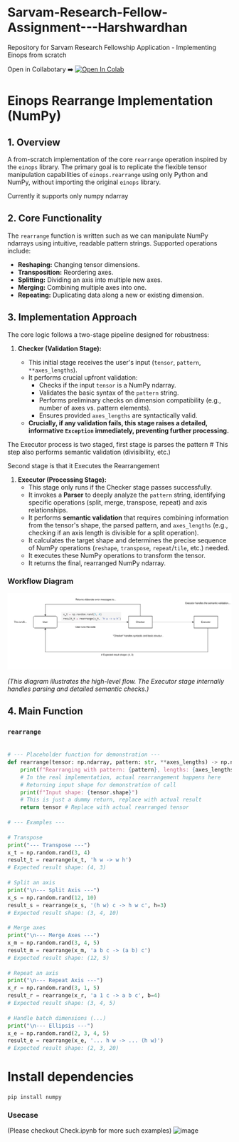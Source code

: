 # Sarvam-Research-Fellow-Assignment---Harshwardhan

Repository for Sarvam Research Fellowship Application - Implementing Einops from scratch

Open in Collabotary ➡️ [![Open In Colab](https://colab.research.google.com/assets/colab-badge.svg)](https://colab.research.google.com/drive/125M93a4r2cw1lZGbj273dv6wY91K11Ff?usp=sharing])

# Einops Rearrange Implementation (NumPy)

## 1. Overview

A from-scratch implementation of the core `rearrange` operation inspired by the `einops` library.
The primary goal is to replicate the flexible tensor manipulation capabilities of `einops.rearrange` using only Python and NumPy, without importing the original `einops` library.

Currently it supports only numpy ndarray

## 2. Core Functionality

The `rearrange` function is written such as we can manipulate NumPy ndarrays using intuitive, readable pattern strings. Supported operations include:

- **Reshaping:** Changing tensor dimensions.
- **Transposition:** Reordering axes.
- **Splitting:** Dividing an axis into multiple new axes.
- **Merging:** Combining multiple axes into one.
- **Repeating:** Duplicating data along a new or existing dimension.

## 3. Implementation Approach

The core logic follows a two-stage pipeline designed for robustness:

1.  **Checker (Validation Stage):**

    - This initial stage receives the user's input (`tensor`, `pattern`, `**axes_lengths`).
    - It performs crucial upfront validation:
      - Checks if the input `tensor` is a NumPy ndarray.
      - Validates the basic syntax of the `pattern` string.
      - Performs preliminary checks on dimension compatibility (e.g., number of axes vs. pattern elements).
      - Ensures provided `axes_lengths` are syntactically valid.
    - **Crucially, if any validation fails, this stage raises a detailed, informative `Exception` immediately, preventing further processing.**

The Executor process is two staged, first stage is parses the pattern # This step also performs semantic validation (divisibility, etc.)

Second stage is that it Executes the Rearrangement

1.  **Executor (Processing Stage):**
    - This stage only runs if the Checker stage passes successfully.
    - It invokes a **Parser** to deeply analyze the `pattern` string, identifying specific operations (split, merge, transpose, repeat) and axis relationships.
    - It performs **semantic validation** that requires combining information from the tensor's shape, the parsed pattern, and `axes_lengths` (e.g., checking if an axis length is divisible for a split operation).
    - It calculates the target shape and determines the precise sequence of NumPy operations (`reshape`, `transpose`, `repeat`/`tile`, etc.) needed.
    - It executes these NumPy operations to transform the tensor.
    - It returns the final, rearranged NumPy ndarray.

### Workflow Diagram

![Workflow Diagram](diagram.svg)

_(This diagram illustrates the high-level flow. The Executor stage internally handles parsing and detailed semantic checks.)_

## 4. Main Function

### `rearrange`

```python

# --- Placeholder function for demonstration ---
def rearrange(tensor: np.ndarray, pattern: str, **axes_lengths) -> np.ndarray:
    print(f"Rearranging with pattern: {pattern}, lengths: {axes_lengths}")
    # In the real implementation, actual rearrangement happens here
    # Returning input shape for demonstration of call
    print(f"Input shape: {tensor.shape}")
    # This is just a dummy return, replace with actual result
    return tensor # Replace with actual rearranged tensor

# --- Examples ---

# Transpose
print("--- Transpose ---")
x_t = np.random.rand(3, 4)
result_t = rearrange(x_t, 'h w -> w h')
# Expected result shape: (4, 3)

# Split an axis
print("\n--- Split Axis ---")
x_s = np.random.rand(12, 10)
result_s = rearrange(x_s, '(h w) c -> h w c', h=3)
# Expected result shape: (3, 4, 10)

# Merge axes
print("\n--- Merge Axes ---")
x_m = np.random.rand(3, 4, 5)
result_m = rearrange(x_m, 'a b c -> (a b) c')
# Expected result shape: (12, 5)

# Repeat an axis
print("\n--- Repeat Axis ---")
x_r = np.random.rand(3, 1, 5)
result_r = rearrange(x_r, 'a 1 c -> a b c', b=4)
# Expected result shape: (3, 4, 5)

# Handle batch dimensions (...)
print("\n--- Ellipsis ---")
x_e = np.random.rand(2, 3, 4, 5)
result_e = rearrange(x_e, '... h w -> ... (h w)')
# Expected result shape: (2, 3, 20)
```

# Install dependencies

```pip install numpy```

### Usecase 
(Please checkout Check.ipynb for more such examples)
![image](https://github.com/user-attachments/assets/ae061fac-49c1-4be6-9e4e-be33e25e2242)

